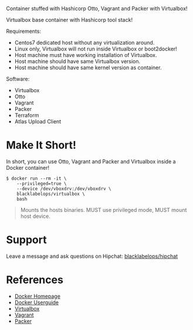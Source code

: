 Container stuffed with Hashicorp Otto, Vagrant and Packer with Virtualbox!

Virtualbox base container with Hashicorp tool stack!

Requirements:

  * Centos7 dedicated host without any virtualization around.
  * Linux only, Virtualbox will not run inside Virtualbox or boot2docker!
  * Host machine must have working installation of Virtualbox.
  * Host machine should have same Virtualbox version.
  * Host machine should have same kernel version as container.

Software:

  * Virtualbox
  * Otto
  * Vagrant
  * Packer
  * Terraform
  * Atlas Upload Client

# Make It Short!

In short, you can use Otto, Vagrant and Packer and Virtualbox inside a Docker container!

~~~~
$ docker run --rm -it \
    --privileged=true \
    --device /dev/vboxdrv:/dev/vboxdrv \
    blacklabelops/virtualbox \
    bash
~~~~

> Mounts the hosts binaries. MUST use privileged mode, MUST mount host device.

# Support

Leave a message and ask questions on Hipchat: [blacklabelops/hipchat](http://support.blacklabelops.com)

# References

* [Docker Homepage](https://www.docker.com/)
* [Docker Userguide](https://docs.docker.com/userguide/)
* [Virtualbox](https://www.virtualbox.org/)
* [Vagrant](https://www.vagrantup.com/)
* [Packer](https://www.packer.io/)

